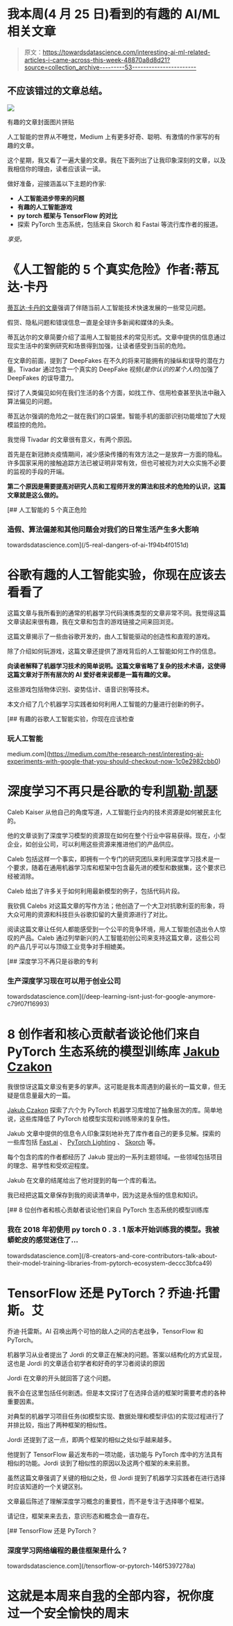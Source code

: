 # 我本周(4 月 25 日)看到的有趣的 AI/ML 相关文章

> 原文：<https://towardsdatascience.com/interesting-ai-ml-related-articles-i-came-across-this-week-48870a8d8d21?source=collection_archive---------53----------------------->

## 不应该错过的文章总结。

![](img/fb75fd6e1b4c4cdc1e760842ee4a432e.png)

有趣的文章封面图片拼贴

人工智能的世界从不睡觉，Medium 上有更多好奇、聪明、有激情的作家写的有趣的文章。

这个星期，我又看了一遍大量的文章。我在下面列出了让我印象深刻的文章，以及我相信你的理由，读者应该读一读。

做好准备，迎接涵盖以下主题的作家:

*   **人工智能进步带来的问题**
*   **有趣的人工智能游戏**
*   **py torch 框架与 TensorFlow 的对比**
*   探索 PyTorch 生态系统，包括来自 Skorch 和 Fastai 等流行库作者的报道。

*享受。*

# 《人工智能的 5 个真实危险》作者:蒂瓦达·卡丹

[蒂瓦达·卡丹的文章](https://medium.com/u/26fd873de5f2?source=post_page-----48870a8d8d21--------------------------------)强调了伴随当前人工智能技术快速发展的一些常见问题。

假货、隐私问题和错误信息一直是全球许多新闻和媒体的头条。

蒂瓦达尔的文章简要介绍了滥用人工智能技术的常见形式。文章中提供的信息通过现实生活中的案例研究和场景得到加强，让读者感受到当前的危险。

在文章的前面，提到了 DeepFakes 在不久的将来可能拥有的操纵和误导的潜在力量。Tivadar 通过包含一个真实的 DeepFake 视频(*是你认识的某个人的*)加强了 DeepFakes 的误导潜力。

探讨了人类偏见如何在我们生活的各个方面，如找工作、信用检查甚至执法中融入算法偏见的问题。

蒂瓦达尔强调的危险之一就在我们的口袋里。智能手机的面部识别功能增加了大规模监控的危险。

我觉得 Tivadar 的文章很有意义，有两个原因。

首先是在新冠肺炎疫情期间，减少感染传播的有效方法之一是放弃一方面的隐私。许多国家采用的接触追踪方法已被证明非常有效，但也可被视为对大众实施不必要的监视的手段的开端。

**第二个原因是需要提高对研究人员和工程师开发的算法和技术的危险的认识，这篇文章就是这么做的。**

[](/5-real-dangers-of-ai-1f94b4f0151d) [## 人工智能的 5 个真正危险

### 造假、算法偏差和其他问题会对我们的日常生活产生多大影响

towardsdatascience.com](/5-real-dangers-of-ai-1f94b4f0151d) 

# 谷歌有趣的人工智能实验，你现在应该去看看了

这篇文章与我所看到的通常的机器学习代码演练类型的文章非常不同。我觉得这篇文章读起来很有趣，我在文章和包含的游戏链接之间来回浏览。

这篇文章揭示了一些由谷歌开发的，由人工智能驱动的创造性和直观的游戏。

除了介绍如何玩游戏，这篇文章还提供了游戏背后的人工智能如何工作的信息。

**向读者解释了机器学习技术的简单说明。这篇文章省略了复杂的技术术语，这使得这篇文章对于所有层次的 AI 爱好者来说都是一篇有趣的文章。**

这些游戏包括物体识别、姿势估计、语音识别等技术。

本文介绍了几个机器学习实践者如何利用人工智能的力量进行创新的例子。

[](https://medium.com/the-research-nest/interesting-ai-experiments-with-google-that-you-should-checkout-now-1c0e2982cbb0) [## 有趣的谷歌人工智能实验，你现在应该检查

### 玩人工智能

medium.com](https://medium.com/the-research-nest/interesting-ai-experiments-with-google-that-you-should-checkout-now-1c0e2982cbb0) 

# 深度学习不再只是谷歌的专利[凯勒·凯瑟](https://medium.com/u/ae1782e046c3?source=post_page-----48870a8d8d21--------------------------------)

Caleb Kaiser 从他自己的角度写道，人工智能行业内的技术资源是如何被民主化的。

他的文章谈到了深度学习模型的资源现在如何在整个行业中容易获得。现在，小型企业，如创业公司，可以利用这些资源来推进他们的产品供应。

Caleb 包括这样一个事实，即拥有一个专门的研究团队来利用深度学习技术是一个要求，随着在通用机器学习库和框架中包含最先进的模型和数据集，这个要求已经被消除。

Caleb 给出了许多关于如何利用最新模型的例子，包括代码片段。

我钦佩 Calebs 对这篇文章的写作方法；他创造了一个大卫对抗歌利亚的形象，将大众可用的资源和科技巨头谷歌扣留的大量资源进行了对比。

阅读这篇文章让任何人都能感受到一个公平的竞争环境，用人工智能创造出令人惊叹的产品。Caleb 通过列举新兴的人工智能初创公司来支持这篇文章，这些公司的产品几乎可以与顶级工业竞争对手相媲美。

[](/deep-learning-isnt-just-for-google-anymore-c79f07f16993) [## 深度学习不再只是谷歌的专利

### 生产深度学习现在可以用于创业公司

towardsdatascience.com](/deep-learning-isnt-just-for-google-anymore-c79f07f16993) 

# 8 创作者和核心贡献者谈论他们来自 PyTorch 生态系统的模型训练库 [Jakub Czakon](https://medium.com/u/453f973ace9?source=post_page-----48870a8d8d21--------------------------------)

我很惊讶这篇文章没有更多的掌声。这可能是我本周遇到的最长的一篇文章，但无疑是信息量最大的一篇。

[Jakub Czakon](https://medium.com/u/453f973ace9?source=post_page-----48870a8d8d21--------------------------------) 探索了六个为 PyTorch 机器学习库增加了抽象层次的库。简单地说，这些库降低了 PyTorch 给模型实现和训练带来的复杂性。

Jakub 文章中提供的信息令人印象深刻地补充了库作者自己的更多见解。探索的一些库包括 [Fast.ai](https://www.fast.ai/) 、 [PyTorch Lighting](https://github.com/PyTorchLightning/pytorch-lightning) 、 [Skorch](https://github.com/skorch-dev/skorch) 等。

每个包含的库的作者都经历了 Jakub 提出的一系列主题领域。一些领域包括项目的理念、易学性和受欢迎程度。

Jakub 在文章的结尾给出了他对提到的每一个库的看法。

我已经把这篇文章保存到我的阅读清单中，因为这是永恒的信息和知识。

[](/8-creators-and-core-contributors-talk-about-their-model-training-libraries-from-pytorch-ecosystem-deccc3bfca49) [## 8 位创作者和核心贡献者谈论他们来自 PyTorch 生态系统的模型训练库

### 我在 2018 年初使用 py torch 0 . 3 . 1 版本开始训练我的模型。我被蟒蛇皮的感觉迷住了…

towardsdatascience.com](/8-creators-and-core-contributors-talk-about-their-model-training-libraries-from-pytorch-ecosystem-deccc3bfca49) 

# TensorFlow 还是 PyTorch？乔迪·托雷斯。艾

乔迪·托雷斯。AI 召唤出两个可怕的敌人之间的古老战争，TensorFlow 和 PyTorch。

机器学习从业者提出了 Jordi 的文章正在解决的问题。答案以结构化的方式呈现，这也是 Jordi 的文章适合初学者和好奇的学习者阅读的原因

Jordi 在文章的开头就回答了这个问题。

我不会在这里包括任何剧透。但是本文探讨了在选择合适的框架时需要考虑的各种重要因素。

对典型的机器学习项目任务(如模型实现、数据处理和模型评估)的实现过程进行了并排比较，指出了两种框架的相似性。

Jordi 还提到了这一点，即两个框架的相似之处似乎越来越多。

他提到了 TensorFlow 最近发布的一项功能，该功能与 PyTorch 库中的方法具有相似的功能。Jordi 谈到了相似性的原因以及这两个框架的未来前景。

虽然这篇文章强调了关键的相似之处，但 Jordi 提到了机器学习实践者在进行选择时应该知道的一个关键区别。

文章最后陈述了理解深度学习概念的重要性，而不是专注于选择哪个框架。

请记住，框架来来去去，意识形态和概念会一直存在。

[](/tensorflow-or-pytorch-146f5397278a) [## TensorFlow 还是 PyTorch？

### 深度学习网络编程的最佳框架是什么？

towardsdatascience.com](/tensorflow-or-pytorch-146f5397278a) 

# 这就是本周来自[我](https://medium.com/@richmond.alake)的全部内容，祝你度过一个安全愉快的周末